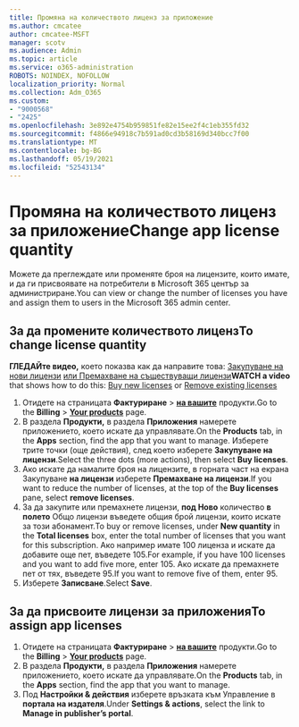 ```yaml
---
title: Промяна на количеството лиценз за приложение
ms.author: cmcatee
author: cmcatee-MSFT
manager: scotv
ms.audience: Admin
ms.topic: article
ms.service: o365-administration
ROBOTS: NOINDEX, NOFOLLOW
localization_priority: Normal
ms.collection: Adm_O365
ms.custom:
- "9000568"
- "2425"
ms.openlocfilehash: 3e892e4754b959851fe82e15ee2f4c1eb355fd32
ms.sourcegitcommit: f4866e94918c7b591ad0cd3b58169d340bcc7f00
ms.translationtype: MT
ms.contentlocale: bg-BG
ms.lasthandoff: 05/19/2021
ms.locfileid: "52543134"
---
```

# <a name="change-app-license-quantity"></a><span data-ttu-id="3fcf2-102">Промяна на количеството лиценз за приложение</span><span class="sxs-lookup"><span data-stu-id="3fcf2-102">Change app license quantity</span></span>

<span data-ttu-id="3fcf2-103">Можете да преглеждате или променяте броя на лицензите, които имате, и да ги присвоявате на потребители в Microsoft 365 център за администриране.</span><span class="sxs-lookup"><span data-stu-id="3fcf2-103">You can view or change the number of licenses you have and assign them to users in the Microsoft 365 admin center.</span></span>

## <a name="to-change-license-quantity"></a><span data-ttu-id="3fcf2-104">За да промените количеството лиценз</span><span class="sxs-lookup"><span data-stu-id="3fcf2-104">To change license quantity</span></span>

<span data-ttu-id="3fcf2-105">**ГЛЕДАЙте видео,** което показва как да направите това: [Закупуване на нови лицензи](https://go.microsoft.com/fwlink/p/?linkid=2154857) [или Премахване на съществуващи лицензи](https://go.microsoft.com/fwlink/p/?linkid=2154938)</span><span class="sxs-lookup"><span data-stu-id="3fcf2-105">**WATCH a video** that shows how to do this: [Buy new licenses](https://go.microsoft.com/fwlink/p/?linkid=2154857) or [Remove existing licenses](https://go.microsoft.com/fwlink/p/?linkid=2154938)</span></span>

1. <span data-ttu-id="3fcf2-106">Отидете на страницата **Фактуриране**  >  **[на вашите](https://go.microsoft.com/fwlink/p/?linkid=842054)** продукти.</span><span class="sxs-lookup"><span data-stu-id="3fcf2-106">Go to the **Billing** > **[Your products](https://go.microsoft.com/fwlink/p/?linkid=842054)** page.</span></span>
2. <span data-ttu-id="3fcf2-107">В раздела **Продукти,** в раздела **Приложения** намерете приложението, което искате да управлявате.</span><span class="sxs-lookup"><span data-stu-id="3fcf2-107">On the **Products** tab, in the **Apps** section, find the app that you want to manage.</span></span> <span data-ttu-id="3fcf2-108">Изберете трите точки (още действия), след което изберете **Закупуване на лицензи**.</span><span class="sxs-lookup"><span data-stu-id="3fcf2-108">Select the three dots (more actions), then select **Buy licenses**.</span></span>
3. <span data-ttu-id="3fcf2-109">Ако искате да намалите броя на лицензите, в горната част на екрана Закупуване **на лицензи** изберете **Премахване на лицензи**.</span><span class="sxs-lookup"><span data-stu-id="3fcf2-109">If you want to reduce the number of licenses, at the top of the **Buy licenses** pane, select **remove licenses**.</span></span>
4. <span data-ttu-id="3fcf2-110">За да закупите или премахнете лицензи, **под Ново** количество **в полето** Общо лицензи въведете общия брой лицензи, които искате за този абонамент.</span><span class="sxs-lookup"><span data-stu-id="3fcf2-110">To buy or remove licenses, under **New quantity** in the **Total licenses** box, enter the total number of licenses that you want for this subscription.</span></span> <span data-ttu-id="3fcf2-111">Ако например имате 100 лиценза и искате да добавите още пет, въведете 105.</span><span class="sxs-lookup"><span data-stu-id="3fcf2-111">For example, if you have 100 licenses and you want to add five more, enter 105.</span></span> <span data-ttu-id="3fcf2-112">Ако искате да премахнете пет от тях, въведете 95.</span><span class="sxs-lookup"><span data-stu-id="3fcf2-112">If you want to remove five of them, enter 95.</span></span>
5. <span data-ttu-id="3fcf2-113">Изберете **Записване**.</span><span class="sxs-lookup"><span data-stu-id="3fcf2-113">Select **Save**.</span></span>

## <a name="to-assign-app-licenses"></a><span data-ttu-id="3fcf2-114">За да присвоите лицензи за приложения</span><span class="sxs-lookup"><span data-stu-id="3fcf2-114">To assign app licenses</span></span>

1. <span data-ttu-id="3fcf2-115">Отидете на страницата **Фактуриране**  >  **[на вашите](https://go.microsoft.com/fwlink/p/?linkid=842054)** продукти.</span><span class="sxs-lookup"><span data-stu-id="3fcf2-115">Go to the **Billing** > **[Your products](https://go.microsoft.com/fwlink/p/?linkid=842054)** page.</span></span>
2. <span data-ttu-id="3fcf2-116">В раздела **Продукти,** в раздела **Приложения** намерете приложението, което искате да управлявате.</span><span class="sxs-lookup"><span data-stu-id="3fcf2-116">On the **Products** tab, in the **Apps** section, find the app that you want to manage.</span></span>
3. <span data-ttu-id="3fcf2-117">Под **Настройки & действия** изберете връзката към Управление в **портала на издателя**.</span><span class="sxs-lookup"><span data-stu-id="3fcf2-117">Under **Settings & actions**, select the link to **Manage in publisher’s portal**.</span></span>